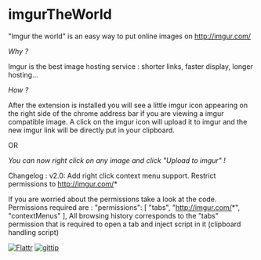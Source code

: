 imgurTheWorld
=============

"Imgur the world" is an easy way to put online images on http://imgur.com/

*Why ?*

Imgur is the best image hosting service : shorter links, faster display, longer hosting...

*How ?*

After the extension is installed you will see a little imgur icon appearing on the right side of the chrome address bar if you are viewing a imgur compatible image.
A click on the imgur icon will upload it to imgur and the new imgur link will be directly put in your clipboard.

OR

*You can now right click on any image and click "Upload to imgur" !*

Changelog :
v2.0: Add right click context menu support. Restrict permissions to http://imgur.com/*


If you are worried about the permissions take a look at the code.
Permissions required are : 
"permissions": [ "tabs", "http://imgur.com/*", "contextMenus" ],
All browsing history corresponds to the "tabs" permission that is required to open a tab and inject script in it (clipboard handling script)



[![Flattr](http://api.flattr.com/button/flattr-badge-large.png)](https://flattr.com/submit/auto?user_id=paradoxxx_zero&url=https://github.com/paradoxxxzero/imgurTheWorld&title=imgurTheWorld&tags=github&category=software)
[![gittip](http://i.imgur.com/IKcQB2P.png)](https://www.gittip.com/paradoxxxzero/)
